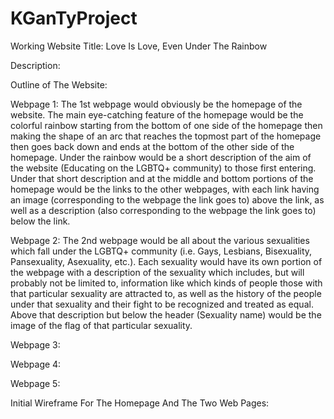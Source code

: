 # KGanTyProject


Working Website Title: Love Is Love, Even Under The Rainbow

Description: 

Outline of The Website: 

  Webpage 1: The 1st webpage would obviously be the homepage of the website. The main eye-catching feature of the homepage would be the colorful rainbow starting from the bottom of one side of the homepage then making the shape of an arc that reaches the topmost part of the homepage then goes back down and ends at the bottom of the other side of the homepage. Under the rainbow would be a short description of the aim of the website (Educating on the LGBTQ+ community) to those first entering. Under that short description and at the middle and bottom portions of the homepage would be the links to the other webpages, with each link having an image (corresponding to the webpage the link goes to) above the link, as well as a description (also corresponding to the webpage the link goes to) below the link.
  
  Webpage 2: The 2nd webpage would be all about the various sexualities which fall under the LGBTQ+ community (i.e. Gays, Lesbians, Bisexuality, Pansexuality, Asexuality, etc.). Each sexuality would have its own portion of the webpage with a description of the sexuality which includes, but will probably not be limited to, information like which kinds of people those with that particular sexuality are attracted to, as well as the history of the people under that sexuality and their fight to be recognized and treated as equal. Above that description but below the header (Sexuality name) would be the image of the flag of that particular sexuality. 
  
  Webpage 3:
  
  Webpage 4:
  
  Webpage 5: 
  
Initial Wireframe For The Homepage And The Two Web Pages: 
